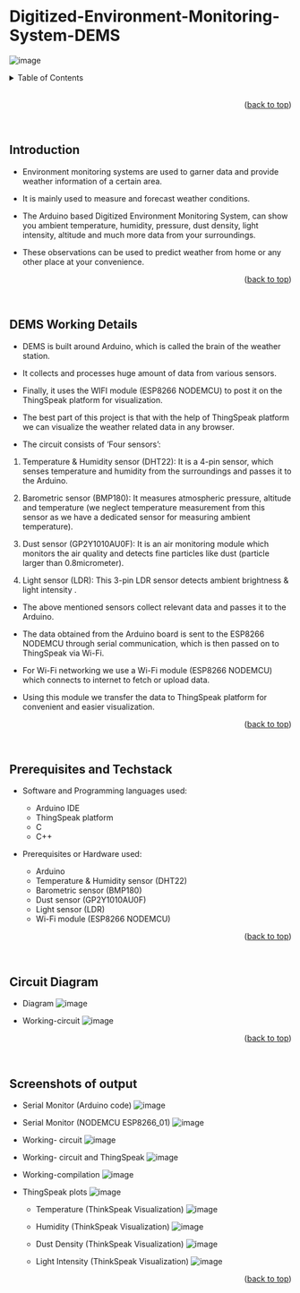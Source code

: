 <a name="readme-top"></a>

# Digitized-Environment-Monitoring-System-DEMS

![image](https://github.com/ankitacoder3/Digitized-Environment-Monitoring-System-DEMS/assets/73939061/0913bfe5-2c7b-473e-a7da-ddb9aa8f0dac)

<details>
  <summary color= blue >Table of Contents</summary>
<li>Introduction</li>
<li>DEMS Working Details </li>
<li> Prerequisites and Techstack</li>
<li> Steps for execution</li>
<li> Usage</li>
</details>
</br>

 <p align="right">(<a href="#readme-top">back to top</a>)</p>
  </br>
  
## Introduction
 
-	Environment monitoring systems are used to garner data and provide weather information of a certain area.
-	It is mainly used to measure and forecast weather conditions.

-	The Arduino based Digitized Environment Monitoring System, can show you ambient temperature, humidity, pressure, dust density, light intensity, altitude and much more data from your surroundings.
- These observations can be used to predict weather from home or any other place at your convenience.

  <p align="right">(<a href="#readme-top">back to top</a>)</p>
  </br>

## DEMS Working Details

-	DEMS is built around Arduino, which is called the brain of the weather station.
-	It collects and processes huge amount of data from various sensors.
-	Finally, it uses the WIFI module (ESP8266 NODEMCU) to post it on the ThingSpeak platform for visualization.

-	The best part of this project is that with the help of ThingSpeak platform we can visualize the weather related data in any browser.

-	The circuit consists of ‘Four sensors’:

 1.	Temperature & Humidity sensor (DHT22):
 It is a 4-pin sensor, which senses temperature and humidity from the surroundings and passes it to the Arduino.

 2.	Barometric sensor (BMP180): 
  It measures atmospheric pressure, altitude and temperature (we neglect temperature measurement from this sensor as we have a dedicated sensor for measuring ambient temperature).

 3.	Dust sensor (GP2Y1010AU0F):
 It is an air monitoring module which monitors the air quality and detects fine particles like dust (particle larger than 0.8micrometer).

 4.	Light sensor (LDR): 
 This 3-pin LDR  sensor detects ambient brightness & light intensity .

-	The above mentioned sensors collect relevant data and passes it to the Arduino.

-	The data obtained from the Arduino board is sent to the ESP8266 NODEMCU through serial communication, which is then passed on to ThingSpeak via Wi-Fi. 

-	For Wi-Fi networking we use a Wi-Fi module (ESP8266 NODEMCU) which connects to internet to fetch or upload data.
-	Using this module we transfer the data to ThingSpeak platform for convenient and easier visualization.

  <p align="right">(<a href="#readme-top">back to top</a>)</p>
  </br>


## Prerequisites and Techstack

- Software and Programming languages used:
  - Arduino IDE
  - ThingSpeak platform
  - C
  - C++
    
- Prerequisites or Hardware used:
  - Arduino
  - Temperature & Humidity sensor (DHT22)
  - Barometric sensor (BMP180)
  - Dust sensor (GP2Y1010AU0F)
  - Light sensor (LDR)
  - Wi-Fi module (ESP8266 NODEMCU)

  <p align="right">(<a href="#readme-top">back to top</a>)</p>
  </br>

## Circuit Diagram

- Diagram
  ![image](https://github.com/ankitacoder3/Digitized-Environment-Monitoring-System-DEMS/assets/73939061/f8b9cc13-78a8-42cb-992b-3619c31b0272)

- Working-circuit
  ![image](https://github.com/ankitacoder3/Digitized-Environment-Monitoring-System-DEMS/assets/73939061/0913bfe5-2c7b-473e-a7da-ddb9aa8f0dac)


  <p align="right">(<a href="#readme-top">back to top</a>)</p>
  </br>

## Screenshots of output


- Serial Monitor (Arduino code)
  ![image](https://github.com/ankitacoder3/Digitized-Environment-Monitoring-System-DEMS/assets/73939061/77b4d5f4-8ba5-4561-9495-8c48ced0ada1)


- Serial Monitor (NODEMCU ESP8266_01)
  ![image](https://github.com/ankitacoder3/Digitized-Environment-Monitoring-System-DEMS/assets/73939061/ebb8def5-d0a1-42ab-87ef-b3f85aa9f5b8)


 
- Working- circuit
  ![image](https://github.com/ankitacoder3/Digitized-Environment-Monitoring-System-DEMS/assets/73939061/65f08380-b350-4576-bc25-4da1df15f4bb)

 


- Working- circuit and ThingSpeak
  ![image](https://github.com/ankitacoder3/Digitized-Environment-Monitoring-System-DEMS/assets/73939061/a9d97afe-a74b-4b61-90ca-8299b3f60f6f)

 


- Working-compilation
  ![image](https://github.com/ankitacoder3/Digitized-Environment-Monitoring-System-DEMS/assets/73939061/0c4dc23f-ace5-4f0d-b48b-ef8b9ff494d3)


 

- ThingSpeak plots
  ![image](https://github.com/ankitacoder3/Digitized-Environment-Monitoring-System-DEMS/assets/73939061/8307e495-2eab-4b7e-9bfc-9297c0373aa3)

 
    - Temperature (ThinkSpeak Visualization)
      ![image](https://github.com/ankitacoder3/Digitized-Environment-Monitoring-System-DEMS/assets/73939061/4b76196f-57bf-4f31-b213-b76ce3ccb89e)


 

    - Humidity (ThinkSpeak Visualization)
      ![image](https://github.com/ankitacoder3/Digitized-Environment-Monitoring-System-DEMS/assets/73939061/ad549bbe-e45a-4bac-8a86-80e77b1bacb3)

  
    - Dust Density (ThinkSpeak Visualization)
     ![image](https://github.com/ankitacoder3/Digitized-Environment-Monitoring-System-DEMS/assets/73939061/0a33b803-f536-46b4-aa30-85e8f23382a5)

 

     - Light Intensity (ThinkSpeak Visualization)
       ![image](https://github.com/ankitacoder3/Digitized-Environment-Monitoring-System-DEMS/assets/73939061/9b7fefdc-354e-4ea8-8d0b-ba2d47b0b996)

 
  <p align="right">(<a href="#readme-top">back to top</a>)</p>
  </br>
